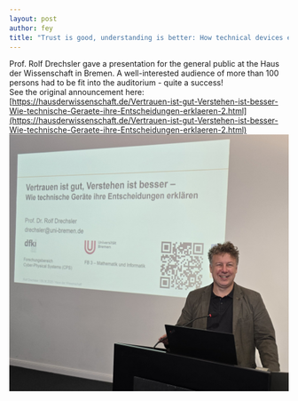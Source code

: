 ```yaml
---
layout: post
author: fey
title: "Trust is good, understanding is better: How technical devices explain their decisions"
---
```


Prof. Rolf Drechsler gave a presentation for the general public at the Haus der Wissenschaft in Bremen. A well-interested audience of more than 100 persons had to be fit into the auditorium - quite a success!
<br>
See the original announcement here: [https://hausderwissenschaft.de/Vertrauen-ist-gut-Verstehen-ist-besser-Wie-technische-Geraete-ihre-Entscheidungen-erklaeren-2.html](https://hausderwissenschaft.de/Vertrauen-ist-gut-Verstehen-ist-besser-Wie-technische-Geraete-ihre-Entscheidungen-erklaeren-2.html)
<br>
<img src="\assets\img\20250809_hdw_drechsler.jpg" class="img-fluid" alt="Before the presentation">
<br>

